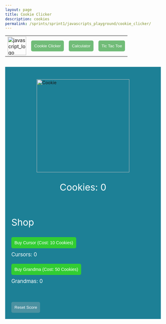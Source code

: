 ```yaml
---
layout: page
title: Cookie Clicker
description: cookies
permalink: /sprints/sprint1/javascripts_playground/cookie_clicker/
---
```

<style>
.game_button {
    color: white;
    background-color: #71BC78;
    border: none;
    border-radius: 5px;
    padding: 10px;
}
.game_container {
    background-color: #1d8096;
    padding: 20px;
    margin: 0;
}

p {
    color: white;
    font-size: 30px;
}

#cookie_container {
    margin: 20px;
    display: flex;
    flex-direction: column;
    justify-content: center;
    align-items: center;
}

#cookie {
    width: 300px;
    cursor: pointer;
    transition: transform 0.1s ease;
}

#cookie:active {
    transform: scale(0.9);
}

#reset {
    color: white;
    background-color: #4b91a1;
    margin-top: 20px;
    border: none;
    border-radius: 5px;
    padding: 10px;
    cursor: pointer;
    transition: background-color 0.3s ease;
}
/* Shop styling */
#shop {
    margin-top: 30px;
    padding: 20px;
    background-color: #fffacd;
    border-radius: 10px;
    box-shadow: 0px 4px 6px rgba(0, 0, 0, 0.1);
}

.upgrade {
    margin-bottom: 20px;
}

.upgrade button {
    padding: 10px;
    background-color: #32cd32;
    border: none;
    border-radius: 5px;
    color: white;
    font-size: 1em;
    cursor: pointer;
}

.upgrade button:disabled {
    background-color: #90ee90;
}

.upgrade p {
    font-size: 1.2em;
    margin-top: 10px;
}
</style>

<html>
<body>
    <div>
        <table>
            <tr>
                <td><a href="{{site.baseurl}}/sprints/sprint1/javascripts_playground/homepage/index"><img src="{{site.baseurl}}/images/sprints/sprint1_images/javascript_logo.jpg" height="60" title="GH Pages" alt="javascript_logo"></a></td>
                <td><a href="{{site.baseurl}}/sprints/sprint1/javascripts_playground/cookie_clicker/index"><button
                class="game_button">Cookie Clicker</button></a></td>
                <td><a href="{{site.baseurl}}/sprints/sprint1/javascripts_playground/calculator/index"><button class="game_button">Calculator</button></a></td>
                <td><a href="{{site.baseurl}}/sprints/sprint1/javascripts_playground/tic_tac_toe/index"><button class="game_button">Tic Tac Toe</button></a></td>
            </tr>
        </table>
    </div>
    <br>
    <div class="game_container">
        <div id="cookie_container">
            <img id="cookie" src="{{site.baseurl}}/images/sprints/sprint1_images/cookie.png" alt="Cookie">
            <p>Cookies: <span id="score">0</span></p>
        <br>
        </div>
        <!--shop-->
        <div id="shop_container">
            <p>Shop</p>
            <div class="upgrade">
                <button id="buy-cursor">Buy Cursor (Cost: 10 Cookies)</button>
                <p>Cursors: <span id="cursor-count">0</span></p>
            </div>
            <div class="upgrade">
                <button id="buy-grandma">Buy Grandma (Cost: 50 Cookies)</button>
                <p>Grandmas: <span id="grandma-count">0</span></p>
            </div>
        </div>
        <br>
        <button id="reset">Reset Score</button>
    </div>
    <audio id="click-sound" src="{{site.baseurl}}/sounds/sprint1/cookie_sound.mp3" preload="auto"></audio>
    <!--break between HTML and Javascript-->
    <script>
        let score = 0;
        let cursors = 0;
        let grandmas = 0;
        let cursorCost = 10;
        let grandmaCost = 50;
        //const
        const cookie = document.getElementById('cookie');
        const scoreDisplay = document.getElementById('score');
        const clickSound = document.getElementById('click-sound');
        const resetButton = document.getElementById('reset');
        //
        const buyCursorButton = document.getElementById('buy-cursor');
        const buyGrandmaButton = document.getElementById('buy-grandma');
        const cursorCountDisplay = document.getElementById('cursor-count');
        const grandmaCountDisplay = document.getElementById('grandma-count');
        //
        cookie.addEventListener('click', () => {
        score++;
        updateScore();
        // Play sound on click
        clickSound.currentTime = 0;
        playClickSound();
        });
        resetButton.addEventListener('click', () => {
            score = 0;
            cursors = 0;
            grandmas = 0;
            cursorCost = 10;
            grandmaCost = 50;
            updateScore();
            updateUpgrades();    
        }); 
        // Buy cursor (1 point per second)
        buyCursorButton.addEventListener('click', () => {
            if (score >= cursorCost) {
                score -= cursorCost;
                cursors++;
                cursorCost = Math.floor(cursorCost * 1.2); // Increase cost by 20%
                updateScore();
                updateUpgrades();
            }
        });
        // Buy grandma (5 points per second)
        buyGrandmaButton.addEventListener('click', () => {
            if (score >= grandmaCost) {
                score -= grandmaCost;
                grandmas++;
                grandmaCost = Math.floor(grandmaCost * 1.3); // Increase cost by 30%
                updateScore();
                updateUpgrades();
            }
        });
        // Update score display
        function updateScore() {
        scoreDisplay.textContent = score;
        }
        // Update upgrade counts and costs
        function updateUpgrades() {
            cursorCountDisplay.textContent = cursors;
            grandmaCountDisplay.textContent = grandmas;
            buyCursorButton.textContent = `Buy Cursor (Cost: ${cursorCost} Cookies)`;
            buyGrandmaButton.textContent = `Buy Grandma (Cost: ${grandmaCost} Cookies)`;
        // Disable buttons if score is insufficient
            buyCursorButton.disabled = score < cursorCost;
            buyGrandmaButton.disabled = score < grandmaCost;
        }
        // Passive income (Cursors: 1 cookie per second, Grandmas: 5 cookies per second)
        setInterval(() => {
            score += cursors + grandmas * 5;
            updateScore();
            updateUpgrades();
        }, 1000);
        // Play click sound
        function playClickSound() {
            clickSound.currentTime = 0;
            clickSound.play();
        }
    </script>
</body>
</html>
